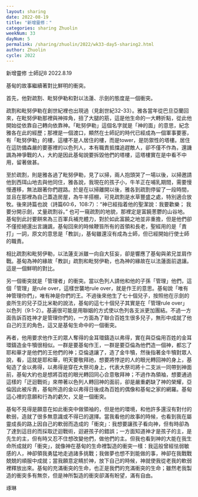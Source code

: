 ```yaml
---
layout: sharing
date: 2022-08-19
title: "新增靈修："
categories: sharing Zhuolin
weekNum: 33
dayNum: 5
permalink: /sharing/zhuolin/2022/wk33-day5-sharing2.html
author: Zhuolin
cycle: 2022
---  
```

新增靈修 士師記8
2022.8.19

基甸的故事繼續著對比鮮明的衝突。

首先，他對疏割、毗努伊勒和對以法蓮、示劍的態度是一個衝突。

疏割和毗努伊勒在創世紀裡也出現過（見創世紀32-33）。雅各當年從巴旦亞蘭回來，在毗努伊勒那裡與神摔角，扭了大腿的筋，這是他生命的一大轉折點，從此他開始從依靠自己轉向依靠神。「毗努伊勒」這個名字就是「神的面」的意思，紀念雅各在此的經歷；那裡是一個渡口，顯然在士師記的時代已經成為一個軍事要塞，有「毗努伊勒」的樓，這樓不是人居住的樓，而是tower，是防禦性的塔樓。居住在這防備森嚴的要塞裡的以色列人，本有職責抵擋追趕敵人，卻不僅不作為，還譏諷為神爭戰的人，大約是因此基甸說要拆毀他們的塔樓，這塔樓實在是中看不中用，留著做甚。

至於疏割，則是雅各過了毗努伊勒，見了以掃，兩人抱頭哭了一場以後，以掃邀請他到西珥山地去與他同住，雅各說，我現在的孩子小，牛羊正在哺乳期間，需要慢慢遷移，無法跟著你們趕路。於是在以掃離開以後，雅各到疏割停留了一段時間，並且在那裡為自己蓋造房屋，為牛羊搭棚，可見疏割是水草豐盛之處，特別適合放牧。後來詩篇也說（詩篇60:6，108:7）：“神已經指着他的聖潔說：我要歡樂； 我要分開示劍，丈量疏割谷。” 也可一窺疏割的地貌，那裡定是富饒蔥鬱的山谷地。基甸到此討要餅來為三百軍兵補充體力，對於如此富饒之地並非重擔，但是他們卻不僅拒絕還出言譏諷，基甸回來的時候鞭笞所有的首領和長老，聖經用的是「責打」一詞，原文的意思是「教訓」，基甸雖還沒有成為士師，但已經開始行使士師的職責。

相比疏割和毗努伊勒，以法蓮支派雖一向自大狂妄，卻是響應了基甸與弟兄並肩作戰。基甸為神的緣故「教訓」疏割和毗努伊勒，也為神的緣故在以法蓮面前退讓。這是一個鮮明的對比。

另一個衝突就是「管理者」的衝突。當以色列人請他和他的子孫「管理」他們，這個「管理」是rule over，這樣世襲地rule over，就是作王的意思。基甸說「唯有神管理你們」，唯有神是你們的王。不過後來他生了七十個兒子，按照他在示劍的妾所生的兒子亞比米勒的說法，基甸的這七十個兒子其實是在「管理rule over」以色列（9:1-2）。基遍很可能是用聯姻的方式使以色列各支派更加團結。不過一方面告訴百姓神才是管理你們的，一方面為了聯合百姓生很多兒子，無形中成就了他自己的王的角色，這又是基甸生命中的一個衝突。

再者，他用要求他作王的眾人奪得的金耳環鑄造以弗得，實在與亞倫用百姓的金耳環鑄造金牛犢很相似。一群是要基甸作王，一群是要亞倫為他們造一個神，都忘了耶和華才是他們的王他們的神；亞倫退讓了，造了金牛犢，然後指著金牛犢對眾人說，看，這就是耶和華，明天要敬拜祂，想要將悖逆的人的眼光轉回神的身上，基甸造了金以弗得，以弗得是穿在大祭司身上，代表大祭司將十二支派一同帶到神面前，基甸大約也是想將百姓的眼光轉回同心合意敬拜神；不過作為領袖，想要通過這樣的「迂迴戰術」來帶著以色列人轉回神的面前，卻是嚴重虧缺了神的榮耀，亞倫因此被斥責，基甸所造的金以弗得日後成為百姓的偶像和基甸之家的網羅。基甸這心裡的意願和行為的虧欠，又是一個衝突。

基甸不見得是願意在如此衝突中做領袖的，但是他的環境，和他許多還沒有對付的軟弱，造就了很多無意識或不得已的選擇。當我看他的故事的時候，也看到我在屬靈成長的路上因自己的軟弱而造成的「衝突」：我想要讓孩子看向神，但有時卻為了達到這目的而採取迂迴戰術，迴避孩子的錯誤；一方面知道神才是孩子的主，是先生的主，但有時又忍不住想改變他們，做他們的主。但我也看到神的大能在我生命所成就的「衝突」，就像神在基甸的生命裡製造的衝突一樣：我這般曾經怯弱敏感的人，神卻領我勇猛地走過諸多挑戰；我做夢也想不到能做的事，神卻在我戰戰兢兢的順服中成就；當我願意定睛於神，放下自己的時候，神就使我從老我的軟弱裡釋放出來。基甸的充滿衝突的生命，也正是我們的充滿衝突的生命；雖然老我製造的衝突多有無奈，但是神所製造的衝突卻滿有盼望，滿有自由。

琢琳


